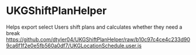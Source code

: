 # UKGShiftPlanHelper
Helps export select Users shift plans and calculates whether they need a break
https://github.com/dtyler04/UKGShiftPlanHelper/raw/b10c97c4ce4c233d909ca6f1f2e0e5fb560a0df7/UKGLocationSchedule.user.js
